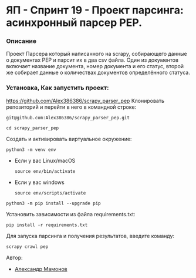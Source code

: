 # ЯП - Спринт 19 - Проект парсинга: асинхронный парсер PEP.

### Описание

Проект Парсера который написанного на scrapy, собирающего данные о документах PEP и парсит их в два csv файла.
Один из документов включает название документа, номер документа и его статус, второй же собирает данные о количествах документов определённого статуса.

### Установка, Как запустить проект:
https://github.com/Alex386386/scrapy_parser_pep
Клонировать репозиторий и перейти в него в командной строке:

```
git@github.com:Alex386386/scrapy_parser_pep.git
```

```
cd scrapy_parser_pep
```

Cоздать и активировать виртуальное окружение:

```
python3 -m venv env
```

* Если у вас Linux/macOS

    ```
    source env/bin/activate
    ```

* Если у вас windows

    ```
    source env/scripts/activate
    ```

```
python3 -m pip install --upgrade pip
```

Установить зависимости из файла requirements.txt:

```
pip install -r requirements.txt
```

Для запуска парсинга и получения результатов, введите команду:

```
scrapy crawl pep
```

Автор:
- [Александр Мамонов](https://github.com/Alex386386) 